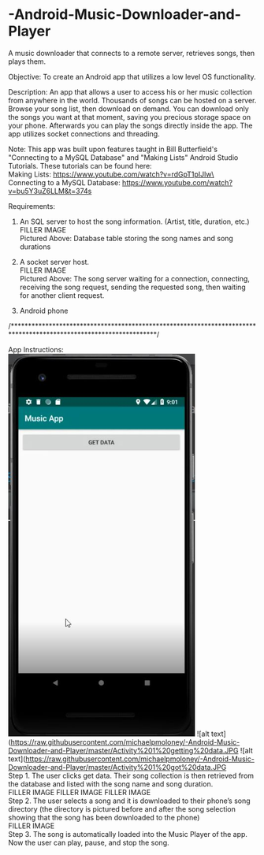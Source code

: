 # -Android-Music-Downloader-and-Player
A music downloader that connects to a remote server, retrieves songs, then plays them.

Objective: To create an Android app that utilizes a low level OS functionality.

Description:  An app that allows a user to access his or her music collection from anywhere in the world. Thousands of songs can be hosted on a server. Browse your song list, then download on demand. You can download only the songs you want at that moment, saving you precious storage space on your phone. Afterwards you can play the songs directly inside the app. The app utilizes socket connections and threading.

Note: This app was built upon features taught in Bill Butterfield's "Connecting to a MySQL Database" and "Making Lists" Android Studio Tutorials. These tutorials can be found here:<br/>
Making Lists: https://www.youtube.com/watch?v=rdGpT1pIJlw\ <br/>
Connecting to a MySQL Database: https://www.youtube.com/watch?v=bu5Y3uZ6LLM&t=374s

Requirements: 
  1. An SQL server to host the song information. (Artist, title, duration, etc.) <br/>
  FILLER IMAGE <br/>
  Pictured Above: Database table storing the song names and song durations 
  
  2. A socket server host. <br/>
  FILLER IMAGE <br/>
  Pictured Above: The song server waiting for a connection, connecting, receiving the song request, sending the requested song, then waiting for another client request. 
  
  3. Android phone
  
  /******************************************************************************************************************/
 
App Instructions: <br/>
![alt text](https://raw.githubusercontent.com/michaelpmoloney/-Android-Music-Downloader-and-Player/master/Activity%201%20no%20action.JPG)
![alt text](https://raw.githubusercontent.com/michaelpmoloney/-Android-Music-Downloader-and-Player/master/Activity%201%20getting%20data.JPG
![alt text](https://raw.githubusercontent.com/michaelpmoloney/-Android-Music-Downloader-and-Player/master/Activity%201%20got%20data.JPG <br/>
Step 1. The user clicks get data. Their song collection is then retrieved from the database and listed with the song name and song duration. <br/>
FILLER IMAGE
FILLER IMAGE
FILLER IMAGE <br/>
Step 2. The user selects a song and it is downloaded to their phone’s song directory (the directory is pictured before and after the song selection showing that the song has been downloaded to the phone) <br/>
FILLER IMAGE <br/>
Step 3. The song is automatically loaded into the Music Player of the app. Now the user can play, pause, and stop the song.
